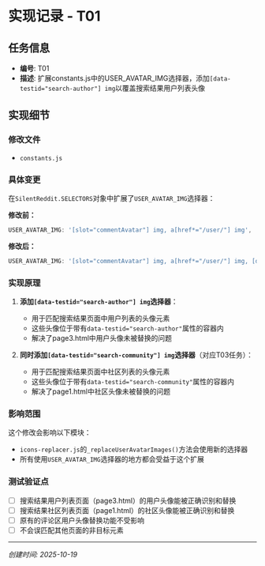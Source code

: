 # 实现记录 - T01

## 任务信息
- **编号**: T01
- **描述**: 扩展constants.js中的USER_AVATAR_IMG选择器，添加`[data-testid="search-author"] img`以覆盖搜索结果用户列表头像

## 实现细节

### 修改文件
- `constants.js`

### 具体变更

在`SilentReddit.SELECTORS`对象中扩展了`USER_AVATAR_IMG`选择器：

**修改前：**
```javascript
USER_AVATAR_IMG: '[slot="commentAvatar"] img, a[href*="/user/"] img',
```

**修改后：**
```javascript
USER_AVATAR_IMG: '[slot="commentAvatar"] img, a[href*="/user/"] img, [data-testid="search-author"] img, [data-testid="search-community"] img',
```

### 实现原理

1. **添加`[data-testid="search-author"] img`选择器**：
   - 用于匹配搜索结果页面中用户列表的头像元素
   - 这些头像位于带有`data-testid="search-author"`属性的容器内
   - 解决了page3.html中用户头像未被替换的问题

2. **同时添加`[data-testid="search-community"] img`选择器**（对应T03任务）：
   - 用于匹配搜索结果页面中社区列表的头像元素
   - 这些头像位于带有`data-testid="search-community"`属性的容器内
   - 解决了page1.html中社区头像未被替换的问题

### 影响范围

这个修改会影响以下模块：
- `icons-replacer.js`的`_replaceUserAvatarImages()`方法会使用新的选择器
- 所有使用`USER_AVATAR_IMG`选择器的地方都会受益于这个扩展

### 测试验证点

- [ ] 搜索结果用户列表页面（page3.html）的用户头像能被正确识别和替换
- [ ] 搜索结果社区列表页面（page1.html）的社区头像能被正确识别和替换
- [ ] 原有的评论区用户头像替换功能不受影响
- [ ] 不会误匹配其他页面的非目标元素

---
*创建时间: 2025-10-19*
